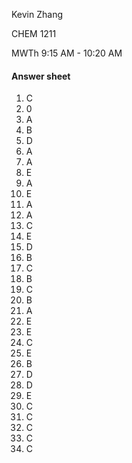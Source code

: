 Kevin Zhang

CHEM 1211 

MWTh 9:15 AM - 10:20 AM

#### Answer sheet

1. C
2. 0
3. A
4. B
5. D
6. A
7. A
8. E
9. A
10. E
11. A
12. A
13. C
14. E
15. D
16. B
17. C
18. B
19. C
20. B
21. A
22. E
23. E
24. C
25. E
26. B
27. D
28. D
29. E
30. C
31. C
32. C
33. C
34. C